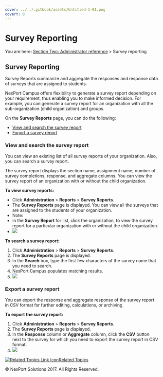 ```yaml
---
cover: ../../.gitbook/assets/Untitled-1-01.png
coverY: 0
---
```


# Survey Reporting

You are here: [Section Two: Administrator reference](https://www.nexportcampus.com/Content/Guides/aweb/Content/Module\_Topics/Administration\_reference.htm) > Survey reporting

## Survey Reporting <a href="#kanchor39" id="kanchor39"></a>

Survey Reports summarize and aggregate the responses and response data of surveys that are assigned to students.

NexPort Campus offers flexibility to generate a survey report depending on your requirement, thus enabling you to make informed decision. For example, you can generate a survey report for an organization with all the sub-organization (child organization) and groups.

On the **Survey Reports** page, you can do the following:

* [View and search the survey report](https://www.nexportcampus.com/Content/Guides/aweb/Content/Module\_Topics/Survey\_Report/Survey\_reporting.htm#View)
* [Export a survey report](https://www.nexportcampus.com/Content/Guides/aweb/Content/Module\_Topics/Survey\_Report/Survey\_reporting.htm#Export)

### View and search the survey report <a href="#view" id="view"></a>

You can view an existing list of all survey reports of your organization. Also, you can search a survey report.

The survey report displays the section name, assignment name, number of survey completions, response, and aggregate columns. You can view the survey report of an organization with or without the child organization.

**To view survey reports:**

* Click **Administration** > **Reports** > **Survey Reports**.
* The **Survey Reports** page is displayed. You can view all the surveys that are assigned to the students of your organization.
* Note:
* In the **Survey Report** for list, click the organization, to view the survey report for a particular organization with or without the child organization.
* ![](https://www.nexportcampus.com/Content/Guides/aweb/Content/Resources/Images/Survey\_Reports/SurveyReports\_550x278.png)

**To search a survey report:**

1. Click **Administration** > **Reports** > **Survey Reports**.
2. The **Survey Reports** page is displayed.
3. In the **Search** box, type the first few characters of the survey name that you need to search.
4. NexPort Campus populates matching results.
5. ![](https://www.nexportcampus.com/Content/Guides/aweb/Content/Resources/Images/Survey\_Reports/SurveyReports\_Search\_550x201.png)

### Export a survey report <a href="#export" id="export"></a>

You can export the response and aggregate response of the survey report in CSV format for further editing, calculations, or archiving.

**To export the survey report:**

1. Click **Administration** > **Reports** > **Survey Reports**.
2. The **Survey Reports** page is displayed.
3. In the **Response** column or **Aggregate** column, click the **CSV** button next to the survey for which you need to export the survey report in CSV format.
4. ![](https://www.nexportcampus.com/Content/Guides/aweb/Content/Resources/Images/Survey\_Reports/SurveyReports\_Export\_550x278.png)

[![Related Topics Link Icon](https://www.nexportcampus.com/Content/Guides/aweb/Skins/Default/Stylesheets/Images/transparent.gif)Related Topics](javascript:void\(0\);)

&#x20;

© NexPort Solutions 2017. All Rights Reserved.
